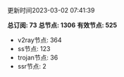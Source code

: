 更新时间2023-03-02 07:41:39

**总订阅: 73**
**总节点: 1306**
**有效节点: 525**
- v2ray节点: 364
- ss节点: 123
- trojan节点: 36
- ssr节点: 2
